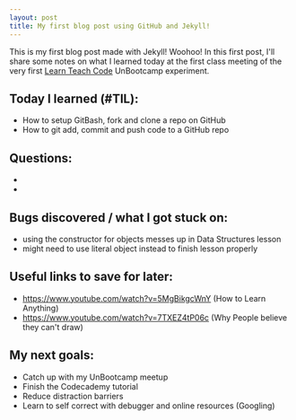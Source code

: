 ```yaml
---
layout: post
title: My first blog post using GitHub and Jekyll!
---
```


This is my first blog post made with Jekyll! Woohoo! In this first post, I'll share some notes on what I learned today at the first class meeting of the very first [Learn Teach Code](http://learnteachcode.org/) UnBootcamp experiment.

## Today I learned (#TIL):

- How to setup GitBash, fork and clone a repo on GitHub
- How to git add, commit and push code to a GitHub repo

## Questions:

-
-

## Bugs discovered / what I got stuck on:

- using the constructor for objects messes up in Data Structures lesson
- might need to use literal object instead to finish lesson properly

## Useful links to save for later:

- https://www.youtube.com/watch?v=5MgBikgcWnY (How to Learn Anything)
- https://www.youtube.com/watch?v=7TXEZ4tP06c (Why People believe they can't draw)

## My next goals:

- Catch up with my UnBootcamp meetup
- Finish the Codecademy tutorial
- Reduce distraction barriers
- Learn to self correct with debugger and online resources (Googling)
